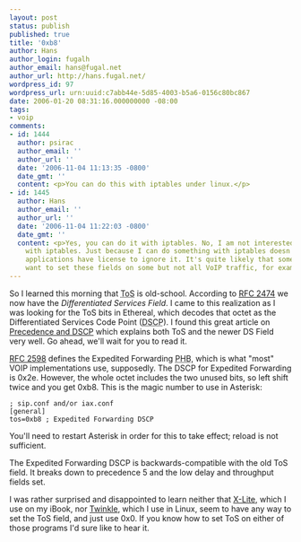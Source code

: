 ```yaml
---
layout: post
status: publish
published: true
title: '0xb8'
author: Hans
author_login: fugalh
author_email: hans@fugal.net
author_url: http://hans.fugal.net/
wordpress_id: 97
wordpress_url: urn:uuid:c7abb44e-5d85-4003-b5a6-0156c80bc867
date: 2006-01-20 08:31:16.000000000 -08:00
tags:
- voip
comments:
- id: 1444
  author: psirac
  author_email: ''
  author_url: ''
  date: '2006-11-04 11:13:35 -0800'
  date_gmt: ''
  content: <p>You can do this with iptables under linux.</p>
- id: 1445
  author: Hans
  author_email: ''
  author_url: ''
  date: '2006-11-04 11:22:03 -0800'
  date_gmt: ''
  content: <p>Yes, you can do it with iptables. No, I am not interested in doing it
    with iptables. Just because I can do something with iptables doesn't mean the
    applications have license to ignore it. It's quite likely that somebody might
    want to set these fields on some but not all VoIP traffic, for example. &lt;/rant></p>
---
```

<p>So I learned this morning that <acronym title="Type of Service">ToS</acronym> is old-school. According to <a href="http://www.ietf.org/rfc/rfc2474.txt">RFC 2474</a> we now have the <em>Differentiated Services Field</em>. I came to this realization as I was looking for the ToS bits in Ethereal, which decodes that octet as the Differentiated Services Code Point (<acronym title="Differentiated Services Code Point">DSCP</acronym>). I found this great article on <a href="http://www.aarnet.edu.au/engineering/networkdesign/qos/precedence.html">Precedence and DSCP</a> which explains both ToS and the newer DS Field very well. Go ahead, we'll wait for you to read it.</p>

<p><a href="http://www.ietf.org/rfc/rfc2598.txt">RFC 2598</a> defines the Expedited Forwarding <acronym title="per-hop behavior">PHB</acronym>, which is what "most" VOIP implementations use, supposedly. The DSCP for Expedited Forwarding is 0x2e. However, the whole octet includes the two unused bits, so left shift twice and you get 0xb8. This is the magic number to use in Asterisk:</p>

<pre><code>; sip.conf and/or iax.conf
[general]
tos=0xb8 ; Expedited Forwarding DSCP
</code></pre>

<p>You'll need to restart Asterisk in order for this to take effect; reload is not sufficient.</p>

<p>The Expedited Forwarding DSCP is backwards-compatible with the old ToS field. It breaks down to precedence 5 and the low delay and throughput fields set.</p>

<p>I was rather surprised and disappointed to learn neither that <a href="http://xten.com/index.php?menu=download">X-Lite</a>, which I use on my iBook, nor <a href="http://www.twinklephone.com/">Twinkle</a>, which I use in Linux, seem to have any way to set the ToS field, and just use 0x0. If you know how to set ToS on either of those programs I'd sure like to hear it.</p>
